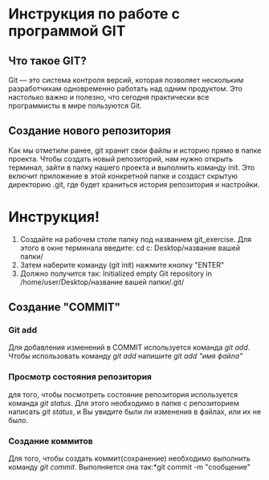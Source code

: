 
# Инструкция по работе с программой GIT

## Что такое GIT?

Git — это система контроля версий, которая позволяет нескольким разработчикам одновременно работать над одним продуктом. Это настолько важно и полезно, что сегодня практически все программисты в мире пользуются Git.

## Создание нового репозитория

Как мы отметили ранее, git хранит свои файлы и историю прямо в папке проекта. Чтобы создать новый репозиторий, нам нужно открыть терминал, зайти в папку нашего проекта и выполнить команду init. Это включит приложение в этой конкретной папке и создаст скрытую директорию .git, где будет храниться история репозитория и настройки.


# Инструкция!

1. Создайте на рабочем столе папку под названием git_exercise. Для этого в окне терминала введите: cd с: Desktop/название вашей папки/
2. Затем наберите команду (git init) нажмите кнопку  "ENTER"
3. Должно получится так: Initialized empty Git repository in /home/user/Desktop/название вашей папки/.git/

## Создание "COMMIT"

### Git add
Для добавления изменений в COMMIT используется команда *git add*. Чтобы использовать команду *git add* напишите *git add "имя файла"*

### Просмотр состояния репозитория 
для того, чтобы посмотреть состояние репозитория используется команда *git status*. Для этого необходимо в папке с репозиторием написать *git status*, и Вы увидите были ли изменения в файлах, или их не было.

### Создание коммитов
Для того, чтобы создать коммит(сохранение) необходимо выполнить команду *git commit*. Выполняется она так:*git commit -m "сообщение"
